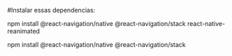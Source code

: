 #Instalar essas dependencias:

npm install @react-navigation/native @react-navigation/stack react-native-reanimated

npm install @react-navigation/native @react-navigation/stack

